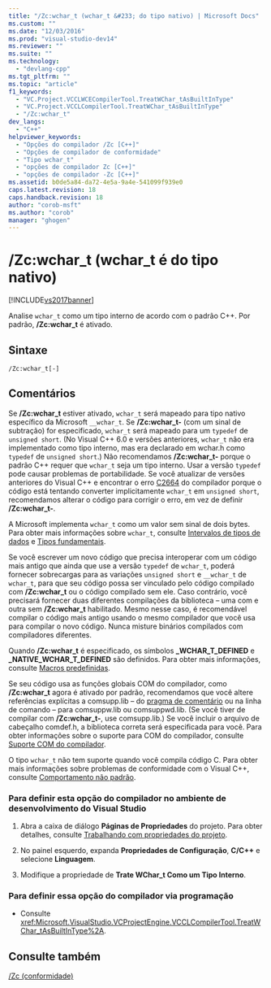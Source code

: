 ```yaml
---
title: "/Zc:wchar_t (wchar_t &#233; do tipo nativo) | Microsoft Docs"
ms.custom: ""
ms.date: "12/03/2016"
ms.prod: "visual-studio-dev14"
ms.reviewer: ""
ms.suite: ""
ms.technology: 
  - "devlang-cpp"
ms.tgt_pltfrm: ""
ms.topic: "article"
f1_keywords: 
  - "VC.Project.VCCLWCECompilerTool.TreatWChar_tAsBuiltInType"
  - "VC.Project.VCCLCompilerTool.TreatWChar_tAsBuiltInType"
  - "/Zc:wchar_t"
dev_langs: 
  - "C++"
helpviewer_keywords: 
  - "Opções do compilador /Zc [C++]"
  - "Opções de compilador de conformidade"
  - "Tipo wchar_t"
  - "opções de compilador Zc [C++]"
  - "opções de compilador -Zc [C++]"
ms.assetid: b0de5a84-da72-4e5a-9a4e-541099f939e0
caps.latest.revision: 18
caps.handback.revision: 18
author: "corob-msft"
ms.author: "corob"
manager: "ghogen"
---
```

# /Zc:wchar_t (wchar_t &#233; do tipo nativo)
[!INCLUDE[vs2017banner](../../assembler/inline/includes/vs2017banner.md)]

Analise `wchar_t` como um tipo interno de acordo com o padrão C\+\+.  Por padrão, **\/Zc:wchar\_t** é ativado.  
  
## Sintaxe  
  
```  
/Zc:wchar_t[-]  
```  
  
## Comentários  
 Se **\/Zc:wchar\_t** estiver ativado, `wchar_t` será mapeado para tipo nativo específico da Microsoft `__wchar_t`.  Se **\/Zc:wchar\_t\-** \(com um sinal de subtração\) for especificado, `wchar_t` será mapeado para um `typedef` de `unsigned short`.  \(No Visual C\+\+ 6.0 e versões anteriores, `wchar_t` não era implementado como tipo interno, mas era declarado em wchar.h como `typedef` de `unsigned short`.\) Não recomendamos **\/Zc:wchar\_t\-** porque o padrão C\+\+ requer que `wchar_t` seja um tipo interno.  Usar a versão `typedef` pode causar problemas de portabilidade.  Se você atualizar de versões anteriores do Visual C\+\+ e encontrar o erro [C2664](../../error-messages/compiler-errors-2/compiler-error-c2664.md) do compilador porque o código está tentando converter implicitamente `wchar_t` em `unsigned short`, recomendamos alterar o código para corrigir o erro, em vez de definir **\/Zc:wchar\_t\-**.  
  
 A Microsoft implementa `wchar_t` como um valor sem sinal de dois bytes.  Para obter mais informações sobre `wchar_t`, consulte [Intervalos de tipos de dados](../../cpp/data-type-ranges.md) e [Tipos fundamentais](../../cpp/fundamental-types-cpp.md).  
  
 Se você escrever um novo código que precisa interoperar com um código mais antigo que ainda que use a versão `typedef` de `wchar_t`, poderá fornecer sobrecargas para as variações `unsigned short` e `__wchar_t` de `wchar_t`, para que seu código possa ser vinculado pelo código compilado com **\/Zc:wchar\_t** ou o código compilado sem ele.  Caso contrário, você precisará fornecer duas diferentes compilações da biblioteca – uma com e outra sem **\/Zc:wchar\_t** habilitado.  Mesmo nesse caso, é recomendável compilar o código mais antigo usando o mesmo compilador que você usa para compilar o novo código.  Nunca misture binários compilados com compiladores diferentes.  
  
 Quando **\/Zc:wchar\_t** é especificado, os símbolos **\_WCHAR\_T\_DEFINED** e **\_NATIVE\_WCHAR\_T\_DEFINED** são definidos.  Para obter mais informações, consulte [Macros predefinidas](../../preprocessor/predefined-macros.md).  
  
 Se seu código usa as funções globais COM do compilador, como **\/Zc:wchar\_t** agora é ativado por padrão, recomendamos que você altere referências explícitas a comsupp.lib – do [pragma de comentário](../../preprocessor/comment-c-cpp.md) ou na linha de comando – para comsuppw.lib ou comsuppwd.lib.  \(Se você tiver de compilar com **\/Zc:wchar\_t\-**, use comsupp.lib.\) Se você incluir o arquivo de cabeçalho comdef.h, a biblioteca correta será especificada para você.  Para obter informações sobre o suporte para COM do compilador, consulte [Suporte COM do compilador](../Topic/Compiler%20COM%20Support.md).  
  
 O tipo `wchar_t` não tem suporte quando você compila código C.  Para obter mais informações sobre problemas de conformidade com o Visual C\+\+, consulte [Comportamento não padrão](../Topic/Nonstandard%20Behavior.md).  
  
### Para definir esta opção do compilador no ambiente de desenvolvimento do Visual Studio  
  
1.  Abra a caixa de diálogo **Páginas de Propriedades** do projeto.  Para obter detalhes, consulte [Trabalhando com propriedades do projeto](../../ide/working-with-project-properties.md).  
  
2.  No painel esquerdo, expanda **Propriedades de Configuração**, **C\/C\+\+** e selecione **Linguagem**.  
  
3.  Modifique a propriedade de **Trate WChar\_t Como um Tipo Interno**.  
  
### Para definir essa opção do compilador via programação  
  
-   Consulte <xref:Microsoft.VisualStudio.VCProjectEngine.VCCLCompilerTool.TreatWChar_tAsBuiltInType%2A>.  
  
## Consulte também  
 [\/Zc \(conformidade\)](../../build/reference/zc-conformance.md)